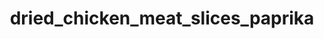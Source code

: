 ---
title: dried_chicken_meat_slices_paprika
title_small: Мясные слайсы куриные сушеные «Паприка»
lang: "ru"

categorie: sun_dried_meat_slices

title_text: "Мясные слайсы куриные сушеные — качественный натуральный продукт из мяса курицы."

layout: products_in_ru
popular: "no"

description: "<p>Мясные слайсы куриные сушеные — качественный натуральный продукт из мяса курицы. В наше время особенно пользуется популярностью — это вкусно, сытно и полезно. Продукт используется как самостоятельная закуска, а также — к пиву и крепким спиртным напиткам и как полноценный перекус.</p><p>Наш продукт изготавливается из свежих куриных грудок путем сырого высушивания на специальном сертифицированном оборудовании, с использованием современных технологий, что позволяет продукту сохранить все полезные и питательные свойства. Нашими сотрудниками специально для Вас разработаны уникальные композиции натуральных специй, которые придают продукту изысканный вкус и аромат.</p><p>Продукт имеет красно-коричневый цвет, обладает ярким, насыщенным ароматом и богатым вкусом паприки, достаточно плотной консистенцией.</p><p>    Состав: филе куриное 100%, соль кухонная пищевая, натуральные специи (перец красный (паприка) молотый, перец черный молотый, чеснок сушеный молотый, кориандр молотый).</p>"
permalink: "/ru/products/sun_dried_meat_slices/dried_chicken_meat_slices_paprika"
---